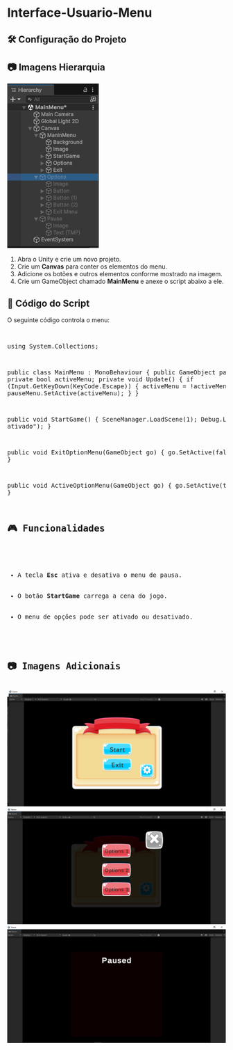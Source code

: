 # Interface-Usuario-Menu

<h2>🛠️ Configuração do Projeto</h2>
 <h2>📷 Imagens Hierarquia</h2>
    <img src="IMG/IMG1.PNG" alt="Menu">
<ol>
    <li>Abra o Unity e crie um novo projeto.</li>
    <li>Crie um <strong>Canvas</strong> para conter os elementos do menu.</li>
    <li>Adicione os botões e outros elementos conforme mostrado na imagem.</li>
    <li>Crie um GameObject chamado <strong>MainMenu</strong> e anexe o script abaixo a ele.</li>
</ol>

<h2>📜 Código do Script</h2>
<p>O seguinte código controla o menu:</p>
<pre>

using System.Collections;

public class MainMenu : MonoBehaviour
{
  public GameObject pauseMenu;
  private bool activeMenu;
  private void Update()
  {
    if (Input.GetKeyDown(KeyCode.Escape))
    {
        activeMenu = !activeMenu;
        pauseMenu.SetActive(activeMenu);
    }
  }

  public void StartGame()
  {
    SceneManager.LoadScene(1);
    Debug.Log("Botão ativado");
  }

  public void ExitOptionMenu(GameObject go)
  {
    go.SetActive(false);
  }

  public void ActiveOptionMenu(GameObject go)
  {
    go.SetActive(true);
  }
}

<h2>🎮 Funcionalidades</h2>
<ul>
    <li>A tecla <strong>Esc</strong> ativa e desativa o menu de pausa.</li>
    <li>O botão <strong>StartGame</strong> carrega a cena do jogo.</li>
    <li>O menu de opções pode ser ativado ou desativado.</li>
</ul>

<h2>📷 Imagens Adicionais</h2>
<img src="IMG/IMG2.PNG" alt="Menu">
<img src="IMG/IMG3.PNG" alt="Opções">
<img src="IMG/IMG4.PNG" alt="Pause">
